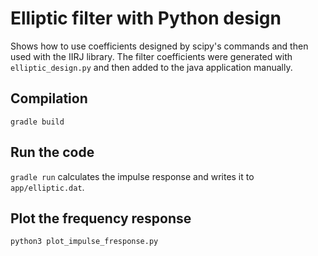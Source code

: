# Elliptic filter with Python design

Shows how to use coefficients designed by scipy's commands
and then used with the IIRJ library. The filter coefficients
were generated with `elliptic_design.py` and then added to
the java application manually.

## Compilation

```
gradle build
```

## Run the code

`gradle run` calculates the impulse response and writes it
to `app/elliptic.dat`.

## Plot the frequency response

```
python3 plot_impulse_fresponse.py
```
